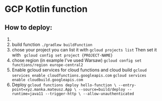 # GCP Kotlin function

## How to deploy:
1. [install gcloud cli and authenticate]: (https://cloud.google.com/sdk/gcloud)  
1. build function
   `./gradlew buildFunction`
1. chose your project you can list it with
   `gcloud projects list` 
   Then set it with
   ` gcloud config set project {PROJECT-NAME}`
1. chose region (in example I've used Warsaw)
   `gcloud config set functions/region europe-central2`
1. Enable gcloud services for cloud functions and cloud build
    ` gcloud services enable cloudfunctions.googleapis.com `
    ` gcloud services enable cloudbuild.googleapis.com `
1. Deploy 
    `gcloud functions deploy hello-function \
   --entry-point=xyz.manka.mateusz.App \
   --source=build/deploy --runtime=java11 --trigger-http \
   --allow-unauthenticated
   `